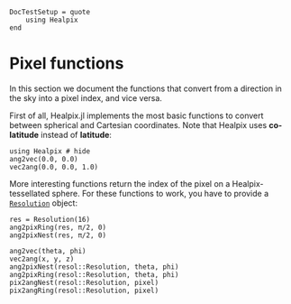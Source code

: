```@meta
DocTestSetup = quote
    using Healpix
end
```

# Pixel functions

In this section we document the functions that convert from a direction in the sky into a pixel index, and vice versa.

First of all, Healpix.jl implements the most basic functions to convert between spherical and Cartesian coordinates. Note that Healpix uses **co-latitude** instead of **latitude**:

```@repl pixelexample1
using Healpix # hide
ang2vec(0.0, 0.0)
vec2ang(0.0, 0.0, 1.0)
```

More interesting functions return the index of the pixel on a Healpix-tessellated sphere. For these functions to work, you have to provide a [`Resolution`](@ref) object:

```@repl pixelexample1
res = Resolution(16)
ang2pixRing(res, π/2, 0)
ang2pixNest(res, π/2, 0)
```

```@docs
ang2vec(theta, phi)
vec2ang(x, y, z)
ang2pixNest(resol::Resolution, theta, phi)
ang2pixRing(resol::Resolution, theta, phi)
pix2angNest(resol::Resolution, pixel)
pix2angRing(resol::Resolution, pixel)
```
